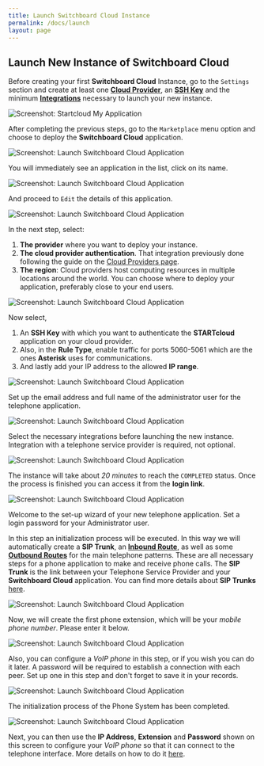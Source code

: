 ```yaml
---
title: Launch Switchboard Cloud Instance
permalink: /docs/launch
layout: page
---
```


## Launch New Instance of Switchboard Cloud


Before creating your first **Switchboard Cloud** Instance, go to the `Settings` section and create at least one [**Cloud Provider**](./../docs/cloud_provider), an [**SSH Key**](./../docs/ssh_key) and the minimum [**Integrations**](./../docs/twilio) necessary to launch your new instance.


![Screenshot: Startcloud My Application](./../images/startcloud_main.png)


After completing the previous steps, go to the `Marketplace` menu option and choose to deploy the **Switchboard Cloud** application.


![Screenshot: Launch Switchboard Cloud Application](./../images/launch_step1.png)


You will immediately see an application in the list, click on its name.

![Screenshot: Launch Switchboard Cloud Application](./../images/launch_step2.png)


And proceed to `Edit` the details of this application.

![Screenshot: Launch Switchboard Cloud Application](./../images/launch_step3.png)


In the next step, select:
1. **The provider** where you want to deploy your instance.
2. **The cloud provider authentication**. That integration previously done following the guide on the [Cloud Providers page](./../docs/cloud_provider).
3. **The region**: Cloud providers host computing resources in multiple locations around the world. You can choose where to deploy your application, preferably close to your end users.

![Screenshot: Launch Switchboard Cloud Application](./../images/launch_step4.png)


Now select,
1. An **SSH Key** with which you want to authenticate the **STARTcloud** application on your cloud provider.
2. Also, in the **Rule Type**, enable traffic for ports 5060-5061 which are the ones **Asterisk** uses for communications.
3. And lastly add your IP address to the allowed **IP range**.

![Screenshot: Launch Switchboard Cloud Application](./../images/launch_step5.png)


Set up the email address and full name of the administrator user for the telephone application.

![Screenshot: Launch Switchboard Cloud Application](./../images/launch_step6.png)


Select the necessary integrations before launching the new instance. Integration with a telephone service provider is required, not optional.

![Screenshot: Launch Switchboard Cloud Application](./../images/launch_step7.png)


The instance will take about _20 minutes_ to reach the `COMPLETED` status. Once the process is finished you can access it from the **login link**.

![Screenshot: Launch Switchboard Cloud Application](./../images/launch_step8.png)


Welcome to the set-up wizard of your new telephone application. Set a login password for your Administrator user.

In this step an initialization process will be executed. In this way we will automatically create a **SIP Trunk**, an [**Inbound Route**](./../docs/inbound_route), as well as some [**Outbound Routes**](./../docs/outbound_route) for the main telephone patterns. These are all necessary steps for a phone application to make and receive phone calls. The **SIP Trunk** is the link between your Telephone Service Provider and your **Switchboard Cloud** application. You can find more details about **SIP Trunks** [here](./../docs/trunk).


![Screenshot: Launch Switchboard Cloud Application](./../images/launch_step9.png)


Now, we will create the first phone extension, which will be your _mobile phone number_. Please enter it below.

![Screenshot: Launch Switchboard Cloud Application](./../images/launch_step10.png)


Also, you can configure a _VoIP phone_ in this step, or if you wish you can do it later. A password will be required to establish a connection with each peer. Set up one in this step and don't forget to save it in your records.

![Screenshot: Launch Switchboard Cloud Application](./../images/launch_step11.png)


The initialization process of the Phone System has been completed.

![Screenshot: Launch Switchboard Cloud Application](./../images/launch_step12.png)


Next, you can then use the **IP Address**, **Extension** and **Password** shown on this screen to configure your _VoIP phone_ so that it can connect to the telephone interface. More details on how to do it [here](./../docs/phone_config).
